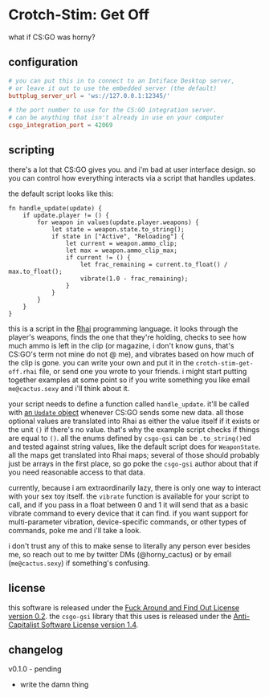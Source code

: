 # Crotch-Stim: Get Off

what if CS:GO was horny?

## configuration

```toml
# you can put this in to connect to an Intiface Desktop server,
# or leave it out to use the embedded server (the default)
buttplug_server_url = 'ws://127.0.0.1:12345/'

# the port number to use for the CS:GO integration server.
# can be anything that isn't already in use on your computer
csgo_integration_port = 42069
```

## scripting

there's a lot that CS:GO gives you.
and i'm bad at user interface design.
so you can control how everything interacts via a script that handles updates.

the default script looks like this:
```rhai
fn handle_update(update) {
    if update.player != () {
        for weapon in values(update.player.weapons) {
            let state = weapon.state.to_string();
            if state in ["Active", "Reloading"] {
                let current = weapon.ammo_clip;
                let max = weapon.ammo_clip_max;
                if current != () {
                    let frac_remaining = current.to_float() / max.to_float();
                    vibrate(1.0 - frac_remaining);
                }
            }
        }
    }
}
```

this is a script in the [Rhai](https://schungx.github.io/rhai/) programming language.
it looks through the player's weapons, finds the one that they're holding, checks to see how much ammo is left in the clip (or magazine, i don't know guns, that's CS:GO's term not mine do not @ me), and vibrates based on how much of the clip is gone.
you can write your own and put it in the `crotch-stim-get-off.rhai` file, or send one you wrote to your friends.
i might start putting together examples at some point so if you write something you like email `me@cactus.sexy` and i'll think about it.

your script needs to define a function called `handle_update`.
it'll be called with [an `Update` object](https://docs.rs/csgo-gsi/0.3.0/csgo_gsi/update/struct.Update.html) whenever CS:GO sends some new data.
all those optional values are translated into Rhai as either the value itself if it exists or the unit `()` if there's no value.
that's why the example script checks if things are equal to `()`.
all the enums defined by `csgo-gsi` can be `.to_string()`ed and tested against string values, like the default script does for `WeaponState`.
all the maps get translated into Rhai maps; several of those should probably just be arrays in the first place, so go poke the `csgo-gsi` author about that if you need reasonable access to that data.

currently, because i am extraordinarily lazy, there is only one way to interact with your sex toy itself.
the `vibrate` function is available for your script to call, and if you pass in a float between 0 and 1 it will send that as a basic vibrate command to every device that it can find.
if you want support for multi-parameter vibration, device-specific commands, or other types of commands, poke me and i'll take a look.

i don't trust any of this to make sense to literally any person ever besides me, so reach out to me by twitter DMs (@horny_cactus) or by email (`me@cactus.sexy`) if something's confusing.

## license

this software is released under the [Fuck Around and Find Out License version 0.2](https://git.sr.ht/~boringcactus/fafol/tree/master/LICENSE-v0.2.md).
the `csgo-gsi` library that this uses is released under the [Anti-Capitalist Software License version 1.4](https://anticapitalist.software/).

## changelog

v0.1.0 - pending
- write the damn thing
